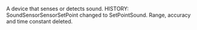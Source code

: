 ﻿A device that senses or detects sound. HISTORY: SoundSensorSensorSetPoint changed to SetPointSound. Range, accuracy and time constant deleted.
